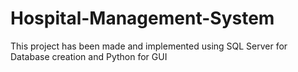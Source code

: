 # Hospital-Management-System
This project has been made and implemented using SQL Server for Database creation and Python for GUI
